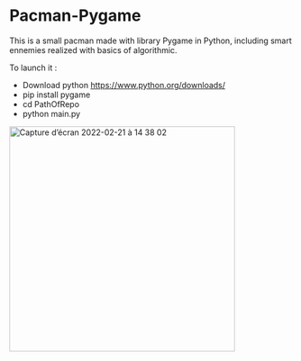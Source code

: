 # Pacman-Pygame
 This is a small pacman made with library Pygame in Python,  including smart ennemies realized with basics of algorithmic.
 
 To launch it : 
 - Download python https://www.python.org/downloads/
 - pip install pygame
 - cd PathOfRepo
 - python main.py


<img width="400" alt="Capture d’écran 2022-02-21 à 14 38 02" src="https://user-images.githubusercontent.com/92673379/154967986-01394cd1-98a4-448c-9ac5-bfc17d728c39.png">
